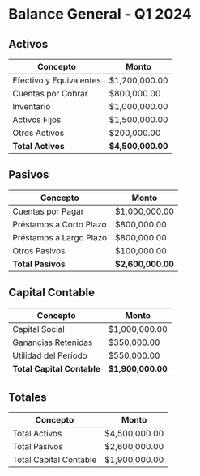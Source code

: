 # Balance General - Q1 2024

## Activos
| Concepto | Monto |
|----------|--------|
| Efectivo y Equivalentes | $1,200,000.00 |
| Cuentas por Cobrar | $800,000.00 |
| Inventario | $1,000,000.00 |
| Activos Fijos | $1,500,000.00 |
| Otros Activos | $200,000.00 |
| **Total Activos** | **$4,500,000.00** |

## Pasivos
| Concepto | Monto |
|----------|--------|
| Cuentas por Pagar | $1,000,000.00 |
| Préstamos a Corto Plazo | $800,000.00 |
| Préstamos a Largo Plazo | $800,000.00 |
| Otros Pasivos | $100,000.00 |
| **Total Pasivos** | **$2,600,000.00** |

## Capital Contable
| Concepto | Monto |
|----------|--------|
| Capital Social | $1,000,000.00 |
| Ganancias Retenidas | $350,000.00 |
| Utilidad del Período | $550,000.00 |
| **Total Capital Contable** | **$1,900,000.00** |

## Totales
| Concepto | Monto |
|----------|--------|
| Total Activos | $4,500,000.00 |
| Total Pasivos | $2,600,000.00 |
| Total Capital Contable | $1,900,000.00 | 
